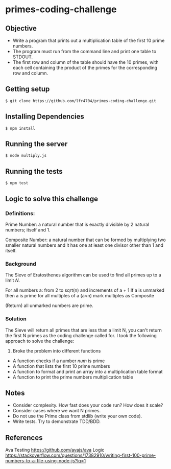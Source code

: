 # primes-coding-challenge

## Objective
* Write a program that prints out a multiplication table of the first 10 prime
numbers.
* The program must run from the command line and print one table to
STDOUT.
* The first row and column of the table should have the 10 primes, with each cell containing the product of the primes for the corresponding row and column.

## Getting setup
```
$ git clone https://github.com/lfr4704/primes-coding-challenge.git

```

## Installing Dependencies
```
$ npm install
```

## Running the server
```
$ node multiply.js
```

## Running the tests
```
$ npm test
```

## Logic to solve this challenge
### Definitions:
Prime Number: a natural number that is exactly divisible by 2 natural numbers; itself and 1.  

Composite Number: a natural number that can be formed by multiplying two smaller natural numbers and it has one at least one divisor other than 1 and itself.

### Background
The Sieve of Eratosthenes algorithm can be used to find all primes up to a limit _N_.  

  For all numbers a: from 2 to sqrt(n) and increments of a + 1
    If a is unmarked then
      a is prime
      for all multiples of a (a<n)
        mark multiples as Composite

  (Return) all unmarked numbers are prime.

### Solution

The Sieve will return all primes that are less than a limit N, you can't return the first N primes as the coding challenge called for.
I took the following approach to solve the challenge:

1. Broke the problem into different functions
* A function checks if a number _num_ is prime
* A function that lists the first 10 prime numbers
* A function to format and print an array into a multiplication table format 
* A function to print the prime numbers multiplication table

## Notes
* Consider complexity. How fast does your code run? How does it scale?
* Consider cases where we want N primes.
* Do not use the Prime class from stdlib (write your own code).
* Write tests. Try to demonstrate TDD/BDD.

## References
Ava Testing https://github.com/avajs/ava
Logic https://stackoverflow.com/questions/17382910/writing-first-100-prime-numbers-to-a-file-using-node-js?lq=1
